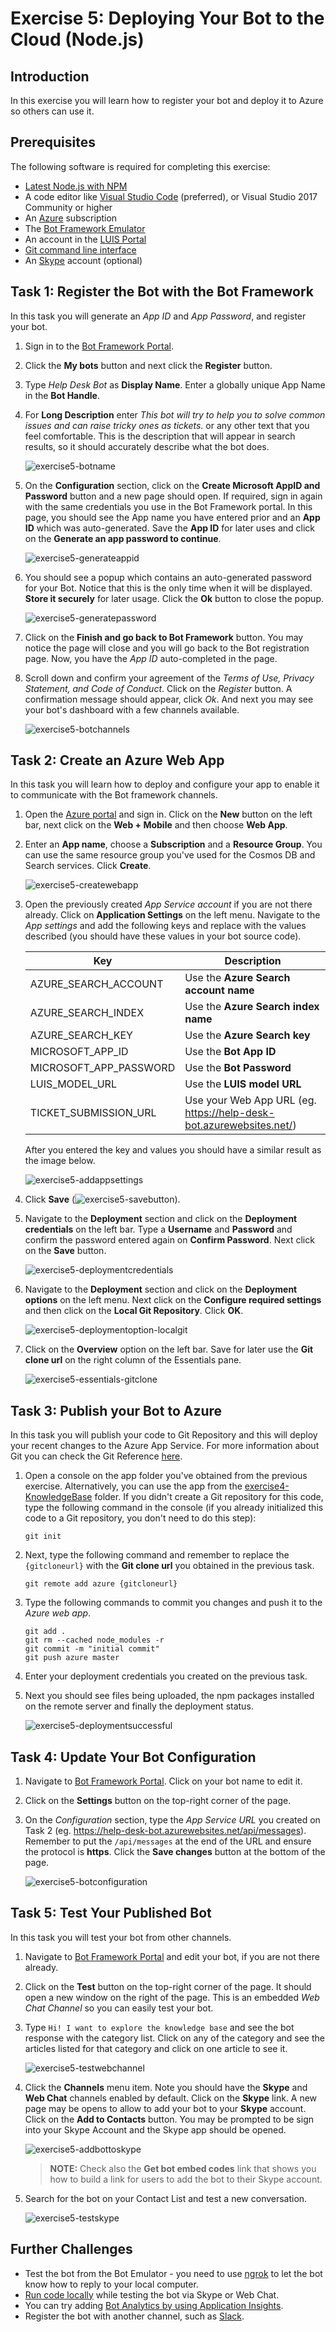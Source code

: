 # Exercise 5: Deploying Your Bot to the Cloud (Node.js)

## Introduction

In this exercise you will learn how to register your bot and deploy it to Azure so others can use it.

## Prerequisites

The following software is required for completing this exercise:

* [Latest Node.js with NPM](https://nodejs.org/en/download/)
* A code editor like [Visual Studio Code](https://code.visualstudio.com/download) (preferred), or Visual Studio 2017 Community or higher
* An [Azure](https://azureinfo.microsoft.com/us-freetrial.html?cr_cc=200744395&wt.mc_id=usdx_evan_events_reg_dev_0_iottour_0_0) subscription
* The [Bot Framework Emulator](https://emulator.botframework.com/)
* An account in the [LUIS Portal](https://www.luis.ai)
* [Git command line interface](https://git-scm.com/downloads)
* An [Skype](https://www.skype.com/) account (optional)

## Task 1: Register the Bot with the Bot Framework

In this task you will generate an _App ID_ and _App Password_, and register your bot.

1. Sign in to the [Bot Framework Portal](https://dev.botframework.com).

1. Click the **My bots** button and next click the **Register** button.

1. Type _Help Desk Bot_ as **Display Name**. Enter a globally unique App Name in the **Bot Handle**.

1. For **Long Description** enter _This bot will try to help you to solve common issues and can raise tricky ones as tickets._ or any other text that you feel comfortable. This is the description that will appear in search results, so it should accurately describe what the bot does.

    ![exercise5-botname](./images/exercise5-botname.png)

1. On the **Configuration** section, click on the **Create Microsoft AppID and Password** button and a new page should open. If required, sign in again with the same credentials you use in the Bot Framework portal. In this page, you should see the App name you have entered prior and an **App ID** which was auto-generated. Save the **App ID** for later uses and click on the **Generate an app password to continue**.

    ![exercise5-generateappid](./images/exercise5-generateappid.png)

1. You should see a popup which contains an auto-generated password for your Bot. Notice that this is the only time when it will be displayed. **Store it securely** for later usage. Click the **Ok** button to close the popup.

    ![exercise5-generatepassword](./images/exercise5-generatepassword.png)

1. Click on the **Finish and go back to Bot Framework** button. You may notice the page will close and you will go back to the Bot registration page. Now, you have the _App ID_ auto-completed in the page.

1. Scroll down and confirm your agreement of the _Terms of Use, Privacy Statement, and Code of Conduct_. Click on the _Register_ button. A confirmation message should appear, click *Ok*. And next you may see your bot's dashboard with a few channels available.

    ![exercise5-botchannels](./images/exercise5-botchannels.png)

## Task 2: Create an Azure Web App

In this task you will learn how to deploy and configure your app to enable it to communicate with the Bot framework channels.

1. Open the [Azure portal](https://portal.azure.com) and sign in. Click on the **New** button on the left bar, next click on the **Web + Mobile** and then choose **Web App**.

1. Enter an **App name**, choose a **Subscription** and a **Resource Group**. You can use the same resource group you've used for the Cosmos DB and Search services. Click **Create**.

    ![exercise5-createwebapp](./images/exercise5-createwebapp.png)

1. Open the previously created _App Service account_ if you are not there already. Click on **Application Settings** on the left menu. Navigate to the *App settings* and add the following keys and replace with the values described (you should have these values in your bot source code).

    Key | Description |
    ----|-------------|
    AZURE\_SEARCH\_ACCOUNT | Use the **Azure Search account name** |
    AZURE\_SEARCH\_INDEX | Use the **Azure Search index name** |
    AZURE\_SEARCH\_KEY | Use the **Azure Search key** |
    MICROSOFT\_APP\_ID | Use the **Bot App ID** |
    MICROSOFT\_APP\_PASSWORD | Use the **Bot Password** |
    LUIS\_MODEL\_URL | Use the **LUIS model URL** |
    TICKET\_SUBMISSION\_URL | Use your Web App URL (eg. https://help-desk-bot.azurewebsites.net/) |

    After you entered the key and values you should have a similar result as the image below.

    ![exercise5-addappsettings](./images/exercise5-addappsettings.png)

1. Click **Save** (![exercise5-savebutton](./images/exercise5-savebutton.png)).

1. Navigate to the **Deployment** section and click on the **Deployment credentials** on the left bar. Type a **Username** and **Password** and confirm the password entered again on **Confirm Password**. Next click on the **Save** button.

    ![exercise5-deploymentcredentials](./images/exercise5-deploymentcredentials.png)

1. Navigate to the **Deployment** section and click on the **Deployment options** on the left menu. Next click on the **Configure required settings** and then click on the **Local Git Repository**. Click **OK**.

    ![exercise5-deploymentoption-localgit](./images/exercise5-deploymentoption-localgit.png)

1. Click on the **Overview** option on the left bar. Save for later use the **Git clone url** on the right column of the Essentials pane.

    ![exercise5-essentials-gitclone](./images/exercise5-essentials-gitclone.png)

## Task 3: Publish your Bot to Azure

In this task you will publish your code to Git Repository and this will deploy your recent changes to the Azure App Service. For more information about Git you can check the Git Reference [here](https://git-scm.com/docs).

1. Open a console on the app folder you've obtained from the previous exercise. Alternatively, you can use the app from the [exercise4-KnowledgeBase](./exercise4-KnowledgeBase) folder. If you didn't create a Git repository for this code, type the following command in the console (if you already initialized this code to a Git repository, you don't need to do this step):

    ```
    git init
    ```

1. Next, type the following command and remember to replace the `{gitcloneurl}` with the **Git clone url** you obtained in the previous task.

    ```
    git remote add azure {gitcloneurl}
    ```

1. Type the following commands to commit you changes and push it to the _Azure web app_.

    ```
    git add .
    git rm --cached node_modules -r
    git commit -m "initial commit"
    git push azure master
    ```

1. Enter your deployment credentials you created on the previous task.

1. Next you should see files being uploaded, the npm packages installed on the remote server and finally the deployment status.

    ![exercise5-deploymentsuccessful](./images/exercise5-deploymentsuccessful.png)

## Task 4: Update Your Bot Configuration

1. Navigate to [Bot Framework Portal](https://dev.botframework.com). Click on your bot name to edit it.

1. Click on the **Settings** button on the top-right corner of the page.

1. On the _Configuration_ section, type the _App Service URL_ you created on Task 2 (eg. https://help-desk-bot.azurewebsites.net/api/messages). Remember to put the `/api/messages` at the end of the URL and ensure the protocol is **https**. Click the **Save changes** button at the bottom of the page.

    ![exercise5-botconfiguration](./images/exercise5-botconfiguration.png)

## Task 5: Test Your Published Bot

In this task you will test your bot from other channels.

1. Navigate to [Bot Framework Portal](https://dev.botframework.com) and edit your bot, if you are not there already.

1. Click on the **Test** button on the top-right corner of the page. It should open a new window on the right of the page. This is an embedded _Web Chat Channel_ so you can easily test your bot.

1. Type `Hi! I want to explore the knowledge base` and see the bot response with the category list. Click on any of the category and see the articles listed for that category and click on one article to see it.

    ![exercise5-testwebchannel](./images/exercise5-testwebchannel.png)

1. Click the **Channels** menu item. Note you should have the **Skype** and **Web Chat** channels enabled by default. Click on the **Skype** link. A new page may be opens to allow to add your bot to your **Skype** account. Click on the **Add to Contacts** button. You may be prompted to be sign into your Skype Account and the Skype app should be opened.

    ![exercise5-addbottoskype](./images/exercise5-addbottoskype.png)

    > **NOTE:** Check also the **Get bot embed codes** link that shows you how to build a link for users to add the bot to their Skype account.

1. Search for the bot on your Contact List and test a new conversation.

    ![exercise5-testskype](./images/exercise5-testskype.png)

## Further Challenges

* Test the bot from the Bot Emulator - you need to use [ngrok](https://docs.microsoft.com/en-us/bot-framework/debug-bots-emulator#a-idngroka-install-and-configure-ngrok) to let the bot know how to reply to your local computer.
* [Run code locally](https://blogs.msdn.microsoft.com/jamiedalton/2016/07/29/ms-bot-framework-ngrok/) while testing the bot via Skype or Web Chat.
* You can try adding [Bot Analytics by using Application Insights](https://docs.microsoft.com/en-us/bot-framework/portal-analytics-overview).
* Register the bot with another channel, such as [Slack](https://slack.com/).
